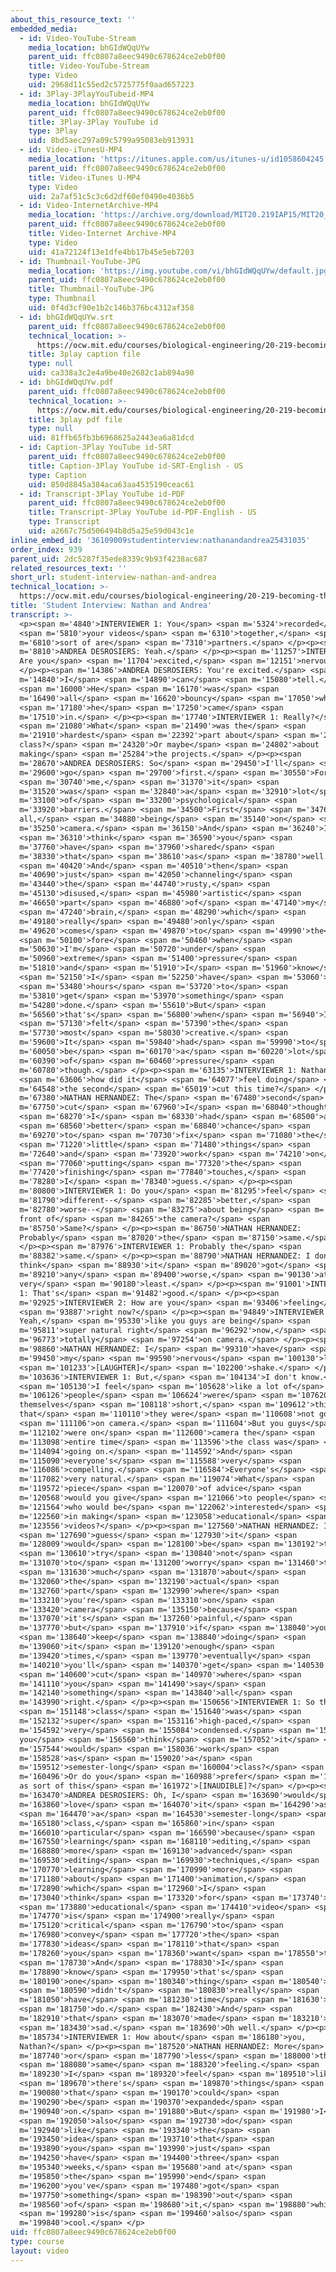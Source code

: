 ```yaml
---
about_this_resource_text: ''
embedded_media:
  - id: Video-YouTube-Stream
    media_location: bhGIdWQqUYw
    parent_uid: ffc0807a8eec9490c678624ce2eb0f00
    title: Video-YouTube-Stream
    type: Video
    uid: 2968d11c55ed2c5725775f0aad657223
  - id: 3Play-3PlayYouTubeid-MP4
    media_location: bhGIdWQqUYw
    parent_uid: ffc0807a8eec9490c678624ce2eb0f00
    title: 3Play-3Play YouTube id
    type: 3Play
    uid: 8bd5aec297a09c5799a95083eb913931
  - id: Video-iTunesU-MP4
    media_location: 'https://itunes.apple.com/us/itunes-u/id1058604245'
    parent_uid: ffc0807a8eec9490c678624ce2eb0f00
    title: Video-iTunes U-MP4
    type: Video
    uid: 2a7af51c5c3c6d2df60ef0490e4036b5
  - id: Video-InternetArchive-MP4
    media_location: 'https://archive.org/download/MIT20.219IAP15/MIT20_219IAP15_D13P4_300k.mp4'
    parent_uid: ffc0807a8eec9490c678624ce2eb0f00
    title: Video-Internet Archive-MP4
    type: Video
    uid: 41a72124f13e1dfe4bb17b45e5eb7203
  - id: Thumbnail-YouTube-JPG
    media_location: 'https://img.youtube.com/vi/bhGIdWQqUYw/default.jpg'
    parent_uid: ffc0807a8eec9490c678624ce2eb0f00
    title: Thumbnail-YouTube-JPG
    type: Thumbnail
    uid: 0f4d3cf90e1b2c146b376bc4312af358
  - id: bhGIdWQqUYw.srt
    parent_uid: ffc0807a8eec9490c678624ce2eb0f00
    technical_location: >-
      https://ocw.mit.edu/courses/biological-engineering/20-219-becoming-the-next-bill-nye-writing-and-hosting-the-educational-show-january-iap-2015/day-13-screening-final-cuts/student-interview-nathan-and-andrea/bhGIdWQqUYw.srt
    title: 3play caption file
    type: null
    uid: ca338a3c2e4a9be40e2682c1ab894a90
  - id: bhGIdWQqUYw.pdf
    parent_uid: ffc0807a8eec9490c678624ce2eb0f00
    technical_location: >-
      https://ocw.mit.edu/courses/biological-engineering/20-219-becoming-the-next-bill-nye-writing-and-hosting-the-educational-show-january-iap-2015/day-13-screening-final-cuts/student-interview-nathan-and-andrea/bhGIdWQqUYw.pdf
    title: 3play pdf file
    type: null
    uid: 81ffb65fb3b6968625a2443ea6a81dcd
  - id: Caption-3Play YouTube id-SRT
    parent_uid: ffc0807a8eec9490c678624ce2eb0f00
    title: Caption-3Play YouTube id-SRT-English - US
    type: Caption
    uid: 850d8845a384aca63aa4535190ceac61
  - id: Transcript-3Play YouTube id-PDF
    parent_uid: ffc0807a8eec9490c678624ce2eb0f00
    title: Transcript-3Play YouTube id-PDF-English - US
    type: Transcript
    uid: a2667c75d506494b8d5a25e59d043c1e
inline_embed_id: '36109009studentinterview:nathanandandrea25431035'
order_index: 939
parent_uid: 2dc5287f35ede8339c9b93f4238ac687
related_resources_text: ''
short_url: student-interview-nathan-and-andrea
technical_location: >-
  https://ocw.mit.edu/courses/biological-engineering/20-219-becoming-the-next-bill-nye-writing-and-hosting-the-educational-show-january-iap-2015/day-13-screening-final-cuts/student-interview-nathan-and-andrea
title: 'Student Interview: Nathan and Andrea'
transcript: >-
  <p><span m='4840'>INTERVIEWER 1: You</span> <span m='5324'>recorded</span>
  <span m='5810'>your videos</span> <span m='6310'>together,</span> <span
  m='6810'>sort of are</span> <span m='7310'>partners.</span> </p><p><span
  m='8810'>ANDREA DESROSIERS: Yeah.</span> </p><p><span m='11257'>INTERVIEWER 1:
  Are you</span> <span m='11704'>excited,</span> <span m='12151'>nervous?</span>
  </p><p><span m='14386'>ANDREA DESROSIERS: You're excited.</span> <span
  m='14840'>I</span> <span m='14890'>can</span> <span m='15080'>tell.</span>
  <span m='16000'>He</span> <span m='16170'>was</span> <span
  m='16490'>all</span> <span m='16620'>bouncy</span> <span m='17050'>when</span>
  <span m='17180'>he</span> <span m='17250'>came</span> <span
  m='17510'>in.</span> </p><p><span m='17740'>INTERVIEWER 1: Really?</span>
  <span m='21080'>What</span> <span m='21490'>was the</span> <span
  m='21910'>hardest</span> <span m='22392'>part about</span> <span m='22874'>the
  class?</span> <span m='24320'>Or maybe</span> <span m='24802'>about
  making</span> <span m='25284'>the projects.</span> </p><p><span
  m='28670'>ANDREA DESROSIERS: So</span> <span m='29450'>I'll</span> <span
  m='29600'>go</span> <span m='29700'>first.</span> <span m='30550'>For</span>
  <span m='30740'>me,</span> <span m='31370'>it</span> <span
  m='31520'>was</span> <span m='32840'>a</span> <span m='32910'>lot</span> <span
  m='33100'>of</span> <span m='33200'>psychological</span> <span
  m='33920'>barriers.</span> <span m='34500'>First</span> <span m='34760'>of
  all,</span> <span m='34880'>being</span> <span m='35140'>on</span> <span
  m='35250'>camera.</span> <span m='36150'>And</span> <span m='36240'>I</span>
  <span m='36310'>think</span> <span m='36590'>you</span> <span
  m='37760'>have</span> <span m='37960'>shared</span> <span
  m='38330'>that</span> <span m='38610'>as</span> <span m='38780'>well.</span>
  <span m='40420'>And</span> <span m='40510'>then</span> <span
  m='40690'>just</span> <span m='42050'>channeling</span> <span
  m='43440'>the</span> <span m='44740'>rusty,</span> <span
  m='45130'>disused,</span> <span m='45980'>artistic</span> <span
  m='46650'>part</span> <span m='46880'>of</span> <span m='47140'>my</span>
  <span m='47240'>brain,</span> <span m='48290'>which</span> <span
  m='49180'>really</span> <span m='49480'>only</span> <span
  m='49620'>comes</span> <span m='49870'>to</span> <span m='49990'>the</span>
  <span m='50100'>fore</span> <span m='50460'>when</span> <span
  m='50630'>I'm</span> <span m='50720'>under</span> <span
  m='50960'>extreme</span> <span m='51400'>pressure</span> <span
  m='51810'>and</span> <span m='51910'>I</span> <span m='51960'>know</span>
  <span m='52150'>I</span> <span m='52250'>have</span> <span m='53060'>24</span>
  <span m='53480'>hours</span> <span m='53720'>to</span> <span
  m='53810'>get</span> <span m='53970'>something</span> <span
  m='54280'>done.</span> <span m='55610'>But</span> <span
  m='56560'>that's</span> <span m='56800'>when</span> <span m='56940'>I</span>
  <span m='57130'>felt</span> <span m='57390'>the</span> <span
  m='57730'>most</span> <span m='58030'>creative.</span> <span
  m='59600'>It</span> <span m='59840'>had</span> <span m='59990'>to</span> <span
  m='60050'>be</span> <span m='60170'>a</span> <span m='60220'>lot</span> <span
  m='60390'>of</span> <span m='60460'>pressure</span> <span
  m='60780'>though.</span> </p><p><span m='63135'>INTERVIEWER 1: Nathan,</span>
  <span m='63606'>how did it</span> <span m='64077'>feel doing</span> <span
  m='64548'>the second</span> <span m='65019'>cut this time?</span> </p><p><span
  m='67380'>NATHAN HERNANDEZ: The</span> <span m='67480'>second</span> <span
  m='67750'>cut</span> <span m='67960'>I</span> <span m='68040'>thought</span>
  <span m='68270'>I</span> <span m='68330'>had</span> <span m='68500'>a</span>
  <span m='68560'>better</span> <span m='68840'>chance</span> <span
  m='69270'>to</span> <span m='70730'>fix</span> <span m='71080'>the</span>
  <span m='71220'>little</span> <span m='71480'>things</span> <span
  m='72640'>and</span> <span m='73920'>work</span> <span m='74210'>on</span>
  <span m='77060'>putting</span> <span m='77320'>the</span> <span
  m='77420'>finishing</span> <span m='77840'>touches,</span> <span
  m='78280'>I</span> <span m='78340'>guess.</span> </p><p><span
  m='80800'>INTERVIEWER 1: Do you</span> <span m='81295'>feel</span> <span
  m='81790'>different--</span> <span m='82285'>better,</span> <span
  m='82780'>worse--</span> <span m='83275'>about being</span> <span m='83770'>in
  front of</span> <span m='84265'>the camera?</span> <span
  m='85750'>Same?</span> </p><p><span m='86750'>NATHAN HERNANDEZ:
  Probably</span> <span m='87020'>the</span> <span m='87150'>same.</span>
  </p><p><span m='87976'>INTERVIEWER 1: Probably the</span> <span
  m='88382'>same.</span> </p><p><span m='88790'>NATHAN HERNANDEZ: I don't
  think</span> <span m='88930'>it</span> <span m='89020'>got</span> <span
  m='89210'>any</span> <span m='89400'>worse,</span> <span m='90130'>at the
  very</span> <span m='90180'>least.</span> </p><p><span m='91001'>INTERVIEWER
  1: That's</span> <span m='91482'>good.</span> </p><p><span
  m='92925'>INTERVIEWER 2: How are you</span> <span m='93406'>feeling</span>
  <span m='93887'>right now?</span> </p><p><span m='94849'>INTERVIEWER 1:
  Yeah,</span> <span m='95330'>like you guys are being</span> <span
  m='95811'>super natural right</span> <span m='96292'>now,</span> <span
  m='96773'>totally</span> <span m='97254'>on camera.</span> </p><p><span
  m='98860'>NATHAN HERNANDEZ: I</span> <span m='99310'>have</span> <span
  m='99450'>my</span> <span m='99590'>nervous</span> <span m='100130'>leg</span>
  <span m='101233'>[LAUGHTER]</span> <span m='102200'>shake.</span> </p><p><span
  m='103636'>INTERVIEWER 1: But,</span> <span m='104134'>I don't know.</span>
  <span m='105130'>I feel</span> <span m='105628'>like a lot of</span> <span
  m='106126'>people</span> <span m='106624'>were</span> <span m='107620'>selling
  themselves</span> <span m='108118'>short,</span> <span m='109612'>thinking
  that</span> <span m='110110'>they were</span> <span m='110608'>not good</span>
  <span m='111106'>on camera.</span> <span m='111604'>But you guys</span> <span
  m='112102'>were on</span> <span m='112600'>camera the</span> <span
  m='113098'>entire time</span> <span m='113596'>the class was</span> <span
  m='114094'>going on.</span> <span m='114592'>And</span> <span
  m='115090'>everyone's</span> <span m='115588'>very</span> <span
  m='116086'>compelling.</span> <span m='116584'>Everyone's</span> <span
  m='117082'>very natural.</span> <span m='119074'>What</span> <span
  m='119572'>piece</span> <span m='120070'>of advice</span> <span
  m='120568'>would you give</span> <span m='121066'>to people</span> <span
  m='121564'>who would be</span> <span m='122062'>interested</span> <span
  m='122560'>in making</span> <span m='123058'>educational</span> <span
  m='123556'>videos?</span> </p><p><span m='127560'>NATHAN HERNANDEZ: I</span>
  <span m='127690'>guess</span> <span m='127930'>it</span> <span
  m='128009'>would</span> <span m='128100'>be</span> <span m='130192'>to</span>
  <span m='130610'>try</span> <span m='130840'>not</span> <span
  m='131070'>to</span> <span m='131200'>worry</span> <span m='131460'>too</span>
  <span m='131630'>much</span> <span m='131870'>about</span> <span
  m='132060'>the</span> <span m='132190'>actual</span> <span
  m='132760'>part</span> <span m='132990'>where</span> <span
  m='133210'>you're</span> <span m='133310'>on</span> <span
  m='133420'>camera</span> <span m='135150'>because</span> <span
  m='137070'>it's</span> <span m='137260'>painful,</span> <span
  m='137770'>but</span> <span m='137910'>if</span> <span m='138040'>you</span>
  <span m='138640'>keep</span> <span m='138840'>doing</span> <span
  m='139060'>it</span> <span m='139120'>enough</span> <span
  m='139420'>times,</span> <span m='139770'>eventually</span> <span
  m='140210'>you'll</span> <span m='140370'>get</span> <span m='140530'>a</span>
  <span m='140600'>cut</span> <span m='140970'>where</span> <span
  m='141110'>you</span> <span m='141490'>say</span> <span
  m='142140'>something</span> <span m='143840'>all</span> <span
  m='143990'>right.</span> </p><p><span m='150656'>INTERVIEWER 1: So this</span>
  <span m='151148'>class</span> <span m='151640'>was</span> <span
  m='152132'>super</span> <span m='153116'>high-paced,</span> <span
  m='154592'>very</span> <span m='155084'>condensed.</span> <span m='156068'>Do
  you</span> <span m='156560'>think</span> <span m='157052'>it</span> <span
  m='157544'>would</span> <span m='158036'>work</span> <span
  m='158528'>as</span> <span m='159020'>a</span> <span
  m='159512'>semester-long</span> <span m='160004'>class?</span> <span
  m='160496'>Or do you</span> <span m='160988'>prefer</span> <span m='161480'>it
  as sort of this</span> <span m='161972'>[INAUDIBLE]?</span> </p><p><span
  m='163470'>ANDREA DESROSIERS: Oh, I</span> <span m='163690'>would</span> <span
  m='163860'>love</span> <span m='164070'>it</span> <span m='164290'>as</span>
  <span m='164470'>a</span> <span m='164530'>semester-long</span> <span
  m='165180'>class,</span> <span m='165860'>in</span> <span
  m='166010'>particular</span> <span m='166590'>because</span> <span
  m='167550'>learning</span> <span m='168110'>editing,</span> <span
  m='168880'>more</span> <span m='169130'>advanced</span> <span
  m='169530'>editing</span> <span m='169930'>techniques,</span> <span
  m='170770'>learning</span> <span m='170990'>more</span> <span
  m='171180'>about</span> <span m='171400'>animation,</span> <span
  m='172890'>which</span> <span m='172960'>I</span> <span
  m='173040'>think</span> <span m='173320'>for</span> <span m='173740'>an</span>
  <span m='173880'>educational</span> <span m='174410'>video</span> <span
  m='174770'>is</span> <span m='174900'>really</span> <span
  m='175120'>critical</span> <span m='176790'>to</span> <span
  m='176980'>convey</span> <span m='177720'>the</span> <span
  m='177830'>ideas</span> <span m='178110'>that</span> <span
  m='178260'>you</span> <span m='178360'>want</span> <span m='178550'>to.</span>
  <span m='178730'>And</span> <span m='178830'>I</span> <span
  m='178890'>know</span> <span m='179950'>that's</span> <span
  m='180190'>one</span> <span m='180340'>thing</span> <span m='180540'>I</span>
  <span m='180590'>didn't</span> <span m='180830'>really</span> <span
  m='181050'>have</span> <span m='181230'>time</span> <span m='181630'>to</span>
  <span m='181750'>do.</span> <span m='182430'>And</span> <span
  m='182910'>that</span> <span m='183070'>made</span> <span m='183210'>me</span>
  <span m='183430'>sad.</span> <span m='183690'>Oh well.</span> </p><p><span
  m='185734'>INTERVIEWER 1: How about</span> <span m='186180'>you,
  Nathan?</span> </p><p><span m='187520'>NATHAN HERNANDEZ: More</span> <span
  m='187740'>or</span> <span m='187790'>less</span> <span m='188000'>the</span>
  <span m='188080'>same</span> <span m='188320'>feeling.</span> <span
  m='189230'>I</span> <span m='189320'>feel</span> <span m='189510'>like</span>
  <span m='189670'>there's</span> <span m='189870'>things</span> <span
  m='190080'>that</span> <span m='190170'>could</span> <span
  m='190290'>be</span> <span m='190370'>expanded</span> <span
  m='190940'>on.</span> <span m='191880'>But</span> <span m='191980'>I</span>
  <span m='192050'>also</span> <span m='192730'>do</span> <span
  m='192940'>like</span> <span m='193340'>the</span> <span
  m='193450'>idea</span> <span m='193710'>that</span> <span
  m='193890'>you</span> <span m='193990'>just</span> <span
  m='194250'>have</span> <span m='194400'>three</span> <span
  m='195340'>weeks,</span> <span m='195680'>and at</span> <span
  m='195850'>the</span> <span m='195990'>end</span> <span
  m='196200'>you've</span> <span m='197480'>got</span> <span
  m='197750'>something</span> <span m='198390'>out</span> <span
  m='198560'>of</span> <span m='198680'>it,</span> <span m='198880'>which</span>
  <span m='199280'>is</span> <span m='199460'>also</span> <span
  m='199840'>cool.</span> </p>
uid: ffc0807a8eec9490c678624ce2eb0f00
type: course
layout: video
---
```

